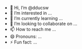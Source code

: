 - 👋 Hi, I’m @dducsw
- 👀 I’m interested in ...
- 🌱 I’m currently learning ...
- 💞️ I’m looking to collaborate on ...
- 📫 How to reach me ...
- 😄 Pronouns: ...
- ⚡ Fun fact: ...

<!---
dducsw/dducsw is a ✨ special ✨ repository because its `README.md` (this file) appears on your GitHub profile.
You can click the Preview link to take a look at your changes.
--->
